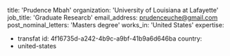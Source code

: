 title: 'Prudence Mbah'
organization: 'University of Louisiana at Lafayette'
job_title: 'Graduate Researcb'
email_address: prudenceuche@gmail.com
post_nominal_letters: 'Masters degree'
works_in: 'United States'
expertise:
  - transfat
id: 4f16735d-a242-4b9c-a9bf-41b9a6d646ba
country:
  - united-states
